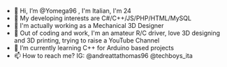 - 👋 Hi, I’m @Yomega96 , I'm Italian, I'm 24
- 👀 My developing interests are C#/C++/JS/PHP/HTML/MySQL
- 🧤 I'm actually working as a Mechanical 3D Designer
- 🎈 Out of coding and work, I'm an amateur R/C driver, love 3D designing and 3D printing, trying to raise a YouTube Channel
- 🌱 I’m currently learning C++ for Arduino based projects
- 📫 How to reach me? IG: @andreattathomas96 @techboys_ita
